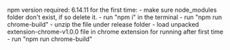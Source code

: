 npm version required: 6.14.11
for the first time:
    - make sure node_modules folder don't exist, if so delete it.
    - run "npm i" in the terminal 
    - run "npm run chrome-build"
    - unzip the file under release folder
    - load unpacked extension-chrome-v1.0.0 file in chrome extension
for running after first time
    - run "npm run chrome-build"

